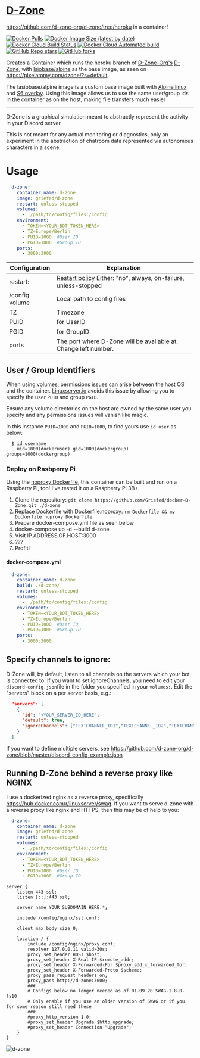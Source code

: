 # [D-Zone](https://github.com/d-zone-org/d-zone)
https://github.com/d-zone-org/d-zone/tree/heroku in a container!

[![Docker Pulls](https://img.shields.io/docker/pulls/griefed/d-zone?style=flat-square)](https://hub.docker.com/repository/docker/griefed/d-zone)
[![Docker Image Size (latest by date)](https://img.shields.io/docker/image-size/griefed/d-zone?label=Image%20size&sort=date&style=flat-square)](https://hub.docker.com/repository/docker/griefed/d-zone)
[![Docker Cloud Build Status](https://img.shields.io/docker/cloud/build/griefed/d-zone?label=Docker%20build&style=flat-square)](https://hub.docker.com/repository/docker/griefed/d-zone)
[![Docker Cloud Automated build](https://img.shields.io/docker/cloud/automated/griefed/d-zone?label=Docker%20build&style=flat-square)](https://hub.docker.com/repository/docker/griefed/d-zone)
[![GitHub Repo stars](https://img.shields.io/github/stars/Griefed/docker-D-Zone?label=GitHub%20Stars&style=social)](https://github.com/Griefed/docker-D-Zone)
[![GitHub forks](https://img.shields.io/github/forks/Griefed/docker-D-Zone?label=GitHub%20Forks&style=social)](https://github.com/Griefed/docker-D-Zone)

Creates a Container which runs the heroku branch of [D-Zone-Org's](https://github.com/d-zone-org) [D-Zone](https://github.com/d-zone-org/d-zone), with [lsiobase/alpine](https://hub.docker.com/r/lsiobase/alpine) as the base image, as seen on https://pixelatomy.com/dzone/?s=default. 

The lasiobase/alpine image is a custom base image built with [Alpine linux](https://alpinelinux.org/) and [S6 overlay](https://github.com/just-containers/s6-overlay).
Using this image allows us to use the same user/group ids in the container as on the host, making file transfers much easier

---

D-Zone is a graphical simulation meant to abstractly represent the activity in your Discord server.

This is not meant for any actual monitoring or diagnostics, only an experiment in the abstraction of chatroom data represented via autonomous characters in a scene.

# Usage
```docker-compose.yml
  d-zone:
    container_name: d-zone
    image: griefed/d-zone
    restart: unless-stopped
    volumes:
      - ./path/to/config/files:/config
    environment:
      - TOKEN=<YOUR_BOT_TOKEN_HERE>
      - TZ=Europe/Berlin
      - PUID=1000  #User ID
      - PGID=1000  #Group ID
    ports:
      - 3000:3000
```

Configuration | Explanation
------------ | -------------
restart: | [Restart policy](https://docs.docker.com/compose/compose-file/#restart) Either: "no", always, on-failure, unless-stopped
/config volume | Local path to config files
TZ | Timezone
PUID | for UserID
PGID | for GroupID
ports | The port where D-Zone will be available at. Change left number.

## User / Group Identifiers

When using volumes, permissions issues can arise between the host OS and the container. [Linuxserver.io](https://www.linuxserver.io/) avoids this issue by allowing you to specify the user `PUID` and group `PGID`.

Ensure any volume directories on the host are owned by the same user you specify and any permissions issues will vanish like magic.

In this instance `PUID=1000` and `PGID=1000`, to find yours use `id user` as below:

```
  $ id username
    uid=1000(dockeruser) gid=1000(dockergroup) groups=1000(dockergroup)
```

### Deploy on Rasbperry Pi
Using the [noproxy Dockerfile](https://github.com/Griefed/docker-D-Zone/blob/lsiobase/alpine/Dockerfile.noproxy), this container can be built and run on a Raspberry Pi, too! I've tested it on a Raspberry Pi 3B+.

1. Clone the repository: `git clone https://github.com/Griefed/docker-D-Zone.git ./d-zone`
1. Replace Dockerfile with Dockerfile.noproxy: `rm Dockerfile && mv Dockerfile.noproxy Dockerfile`
1. Prepare docker-compose.yml file as seen below
1. docker-compose up -d --build d-zone
1. Visit IP.ADDRESS.OF.HOST:3000
1. ???
1. Profit!


#### docker-compose.yml
```docker-compose.yml
  d-zone:
    container_name: d-zone
    build: ./d-zone/
    restart: unless-stopped
    volumes:
      - ./path/to/config/files:/config
    environment:
      - TOKEN=<YOUR_BOT_TOKEN_HERE>
      - TZ=Europe/Berlin
      - PUID=1000  #User ID
      - PGID=1000  #Group ID
    ports:
      - 3000:3000
```

## Specify channels to ignore:
D-Zone will, by default, listen to all channels on the servers which your bot is connected to. 
If you want to set ignoreChannels, you need to edit your `discord-config.json`file in the folder you specified in your `volumes:`.
Edit the "servers" block on a per server basis, e.g.:
```json
  "servers": [
    {
      "id": "<YOUR_SERVER_ID_HERE",
      "default": true,
      "ignoreChannels": ["TEXTCHANNEL_ID1","TEXTCHANNEL_ID2","TEXTCHANNEL_ID3"]
    }
  ]
```
If you want to define multiple servers, see https://github.com/d-zone-org/d-zone/blob/master/discord-config-example.json

## Running D-Zone behind a reverse proxy like NGINX

I use a dockerized nginx as a reverse proxy, specifically https://hub.docker.com/r/linuxserver/swag.
If you want to serve d-zone with a reverse proxy like nginx and HTTPS, then this may be of help to you:
```docker-compose.yml
  d-zone:
    container_name: d-zone
    image: griefed/d-zone
    restart: unless-stopped
    volumes:
      - ./path/to/config/files:/config
    environment:
      - TOKEN=<YOUR_BOT_TOKEN_HERE>
      - TZ=Europe/Berlin
      - PUID=1000  #User ID
      - PGID=1000  #Group ID
```
```nginx
server {
    listen 443 ssl;
    listen [::]:443 ssl;

    server_name YOUR_SUBDOMAIN_HERE.*;

    include /config/nginx/ssl.conf;

    client_max_body_size 0;

    location / {
        include /config/nginx/proxy.conf;
        resolver 127.0.0.11 valid=30s;
        proxy_set_header HOST $host;
        proxy_set_header X-Real-IP $remote_addr;
        proxy_set_header X-Forwarded-For $proxy_add_x_forwarded_for;
        proxy_set_header X-Forwarded-Proto $scheme;
        proxy_pass_request_headers on;
        proxy_pass http://d-zone:3000;
        ###
        # Configs below no longer needed as of 01.09.20 SWAG-1.8.0-ls10
        # Only enable if you use an older version of SWAG or if you for some reason still need these
        ###
        #proxy_http_version 1.0;
        #proxy_set_header Upgrade $http_upgrade;
        #proxy_set_header Connection "Upgrade";
    }
}
```

![d-zone](https://i.imgur.com/uCd6eRa.png)
